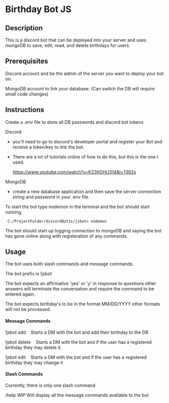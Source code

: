 # Birthday Bot JS

## Description

This is a discord bot that can be deployed into your server and uses mongoDB to
save, edit, read, and delete birthdays for users.

## Prerequisites
Discord account and be the admin of the server you want to deploy your bot on.

MongoDB account to link your database. (Can switch the DB will require small code changes)


## Instructions
Create a .env file to store all DB passwords and discord bot tokens

Discord
- you'll need to go to discord's developer portal and register your Bot and
  receive a token/key to link the bot.
- There are a lot of tutorials online of how to do this, but this is the one I used.

  https://www.youtube.com/watch?v=KZ3tIGHU314&t=1392s

MongoDB
- create a new database application and then save the server connection string and password
  in your .env file.

To start the bot type nodemon in the terminal and the bot should start running.
```text
 C:/ProjectFolder/discordBotJs/jsbot> nodemon
```

The bot should start up logging connection to mongoDB and saying the bot has gone online
along with registeration of any commands.


## Usage 

The bot uses both slash commands and message commands.

The bot prefix is !jsbot

The bot expects an affirmative 'yes' or 'y' in response to questions other answers will terminate 
the conversation and require the command to be entered again. 

The bot expects birthday's to be in the format MM/DD/YYYY other formats will not be processed.

#### Message Commands
!jsbot add &nbsp;&nbsp;         Starts a DM with the bot and add their birthday to the DB

!jsbot delete &nbsp;&nbsp;      Starts a DM with the bot and if the user has a registered birthday they may delete it.

!jsbot edit  &nbsp;&nbsp;       Starts a DM with the bot and if the user has a registered birthday they may change it


#### Slash Commands
Currently, there is only one slash command

/help               *WIP* Will display all the message commands avaliable to the bot

###